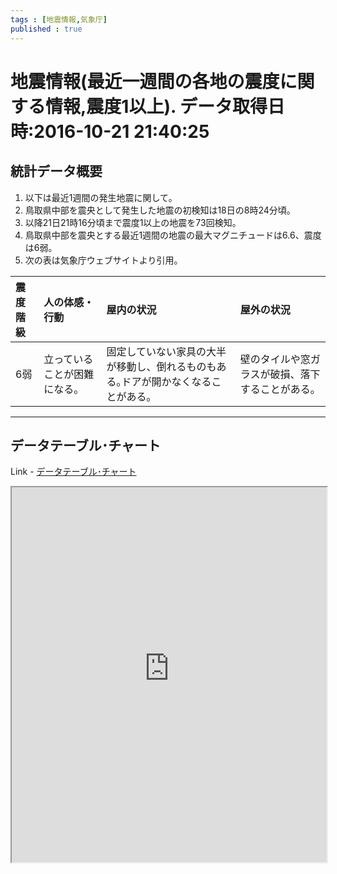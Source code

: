 ```yaml
--- 
tags : [地震情報,気象庁] 
published : true
---
```

# 地震情報(最近一週間の各地の震度に関する情報,震度1以上). データ取得日時:2016-10-21 21:40:25
## 統計データ概要
1. 以下は最近1週間の発生地震に関して。
1. 鳥取県中部を震央として発生した地震の初検知は18日の8時24分頃。
1. 以降21日21時16分頃まで震度1以上の地震を73回検知。
1. 鳥取県中部を震央とする最近1週間の地震の最大マグニチュードは6.6、震度は6弱。
1. 次の表は気象庁ウェブサイトより引用。

|震度階級|人の体感・行動|屋内の状況|屋外の状況|
|:-|:-|:-|:-|
|6弱|立っていることが困難になる。|固定していない家具の大半が移動し、倒れるものもある｡ドアが開かなくなることがある｡|壁のタイルや窓ガラスが破損、落下することがある。|

***
	
## データテーブル･チャート
Link - [データテーブル･チャート](http://knowledgevault.saecanet.com/charts/am-consulting.co.jp-20161021220608.html)
<iframe src="http://knowledgevault.saecanet.com/charts/am-consulting.co.jp-20161021220608.html" width="100%" height="600px"></iframe>